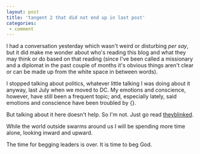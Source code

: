 ```yaml
---
layout: post
title: 'tangent 2 that did not end up in last post'
categories:
 - comment
---
```


I had a conversation yesterday which wasn't weird or disturbing <em>per say</em>, but it did make me wonder about who's reading this blog and what they may think or do based on that reading (since I've been called a missionary and a diplomat in the past couple of months it's obvious things aren't clear or can be made up from the white space in between words).



I stopped talking about politics, whatever little talking I was doing about it anyway, last July when we moved to DC. My emotions and conscience, however, have still been a frequent topic; and, especially lately, said emotions and conscience have been troubled by {}.


But talking about it here doesn't help. So I'm not. Just go read <a href="http://theyblinked.com/blog/">theyblinked</a>.


While the world outside swarms around us I will be spending more time alone, looking inward and upward.


The time for begging leaders is over. It is time to beg God.


